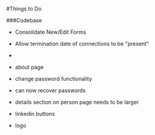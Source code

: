 #Things to Do



###Codebase
* Consolidate New/Edit Forms
* Allow termination date of connections to be "present"
* 







* about page
* change password functionality
* can now recover passwords

* details section on person page needs to be larger
* linkedin buttons
* logo
